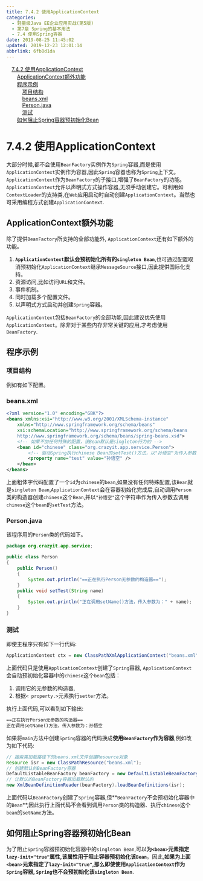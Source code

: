 ```yaml
---
title: 7.4.2 使用ApplicationContext
categories: 
  - 轻量级Java EE企业应用实战(第5版)
  - 第7章 Spring的基本用法
  - 7.4 使用Spring容器
date: 2019-08-25 11:45:02
updated: 2019-12-23 12:01:14
abbrlink: 6fb8d1da
---
```

<div id='my_toc'><a href="/JavaReadingNotes/6fb8d1da/#7-4-2-使用ApplicationContext" class="header_1">7.4.2 使用ApplicationContext</a>&nbsp;<br><a href="/JavaReadingNotes/6fb8d1da/#ApplicationContext额外功能" class="header_2">ApplicationContext额外功能</a>&nbsp;<br><a href="/JavaReadingNotes/6fb8d1da/#程序示例" class="header_2">程序示例</a>&nbsp;<br><a href="/JavaReadingNotes/6fb8d1da/#项目结构" class="header_3">项目结构</a>&nbsp;<br><a href="/JavaReadingNotes/6fb8d1da/#beans-xml" class="header_3">beans.xml</a>&nbsp;<br><a href="/JavaReadingNotes/6fb8d1da/#Person-java" class="header_3">Person.java</a>&nbsp;<br><a href="/JavaReadingNotes/6fb8d1da/#测试" class="header_3">测试</a>&nbsp;<br><a href="/JavaReadingNotes/6fb8d1da/#如何阻止Spring容器预初始化Bean" class="header_2">如何阻止Spring容器预初始化Bean</a>&nbsp;<br></div>
<style>.header_1{margin-left: 1em;}.header_2{margin-left: 2em;}.header_3{margin-left: 3em;}.header_4{margin-left: 4em;}.header_5{margin-left: 5em;}.header_6{margin-left: 6em;}</style>
<!--more-->
<script>if (navigator.platform.search('arm')==-1){document.getElementById('my_toc').style.display = 'none';}var e,p = document.getElementsByTagName('p');while (p.length>0) {e = p[0];e.parentElement.removeChild(e);}</script>

<!--end-->
<!--SSTStart-->
# 7.4.2 使用ApplicationContext #
大部分时候,都不会使用`BeanFactory`实例作为`Spring`容器,而是使用`ApplicationContext`实例作为容器,因此`Spring`容器也称为`Spring`上下文。 `ApplicationContext`作为`BeanFactory`的子接口,增强了`BeanFactory`的功能。
`ApplicationContext`允许以声明式方式操作容器,无须手动创建它。可利用如`ContextLoader`的支持类,在`Web`应用启动时自动创建`ApplicationContext`。当然也可采用编程方式创建`ApplicationContext`.
## ApplicationContext额外功能 ##
除了提供`BeanFactory`所支持的全部功能外, `ApplicationContext`还有如下额外的功能。
1. **`ApplicationContext`默认会预初始化所有的`singleton Bean`**,也可通过配置取消预初始化`ApplicationContext`继承`MessageSource`接口,因此提供国际化支持。
2. 资源访问,比如访问`URL`和文件。
3. 事件机制。
4. 同时加载多个配置文件。
5. 以声明式方式启动并创建`Spring`容器。

`ApplicationContext`包括`BeanFactory`的全部功能,因此建议优先使用`ApplicationContext`。除非对于某些内存非常关键的应用,才考虑使用`BeanFactory`.
## 程序示例 ##
### 项目结构 ###

例如有如下配置。
### beans.xml ###
```xml
<?xml version="1.0" encoding="GBK"?>
<beans xmlns:xsi="http://www.w3.org/2001/XMLSchema-instance"
    xmlns="http://www.springframework.org/schema/beans"
    xsi:schemaLocation="http://www.springframework.org/schema/beans
    http://www.springframework.org/schema/beans/spring-beans.xsd">
    <!-- 如果不加任何特殊的配置，该Bean默认是singleton行为的 -->
    <bean id="chinese" class="org.crazyit.app.service.Person">
        <!-- 驱动Spring执行chinese Bean的setTest()方法，以"孙悟空"为传入参数 -->
        <property name="test" value="孙悟空" />
    </bean>
</beans>
```
上面粗体字代码配置了一个`id`为`chinese`的`bean`,如果没有任何特殊配置,该`Bean`就是`singleton Bean`,`ApplicationContext`会在容器初始化完成后,自动调用`Person`类的构造器创建`chinese`这个`Bean`,并以`"孙悟空"`这个字符串作为传入参数去调用`chinese`这个`bean`的`setTest`方法。
### Person.java ###
该程序用的`Person`类的代码如下。
```java
package org.crazyit.app.service;

public class Person
{
    public Person()
    {
        System.out.println("==正在执行Person无参数的构造器==");
    }
    public void setTest(String name)
    {
        System.out.println("正在调用setName()方法，传入参数为：" + name);
    }
}
```
### 测试 ###
即使主程序只有如下一行代码:
```java
ApplicationContext ctx = new ClassPathXmlApplicationContext("beans.xml");
```
上面代码只是使用`ApplicationContext`创建了`Spring`容器, `ApplicationContext`会自动预初始化容器中的`chinese`这个`bean`包括：
1. 调用它的无参数的构造器,
2. 根据`< property.>`元素执行`setter`方法。

执行上面代码,可以看到如下输出:
```cmd
==正在执行Person无参数的构造器==
正在调用setName()方法，传入参数为：孙悟空
```
如果将`main`方法中创建`Spring`容器的代码换成**使用`BeanFactory`作为容器**,例如改为如下代码:
```java
// 搜索类加载路径下的beans.xml文件创建Resource对象
Resource isr = new ClassPathResource("beans.xml");
// 创建默认的BeanFactory容器
DefaultListableBeanFactory beanFactory = new DefaultListableBeanFactory();
// 让默认的BeanFactory容器加载默认的
new XmlBeanDefinitionReader(beanFactory).loadBeanDefinitions(isr);
```
上面代码以`BeanFactory`创建了`Spring`容器,但**`BeanFactory`不会预初始化容器中的`Bean`**,因此执行上面代码不会看到调用`Person`类的构造器、执行`chinese`这个`bean`的`setName`方法。
## 如何阻止Spring容器预初始化Bean ##
为了阻止`Spring`容器预初始化容器中的`singleton Bean`,可以**为`<bean>`元素指定`lazy-init="true"`属性,该属性用于阻止容器预初始化该`Bean`**。因此,**如果为上面`<bean>`元素指定了`lazy-init="true"`,那么即使使用`ApplicationContext`作为`Spring`容器, `Spring`也不会预初始化该`singleton Bean`**.
<!--SSTStop-->

